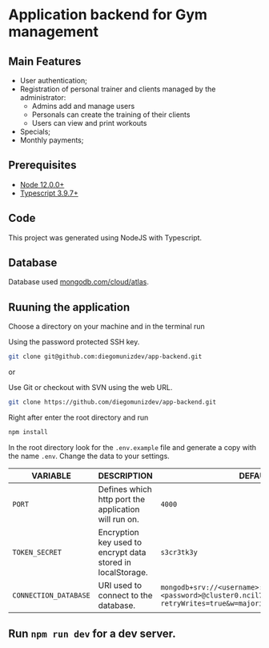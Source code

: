 # Application backend for Gym management

## Main Features

- User authentication;
- Registration of personal trainer and clients managed by the administrator:
    - Admins add and manage users
    - Personals can create the training of their clients
    - Users can view and print workouts
- Specials;
- Monthly payments;


## Prerequisites
- [Node 12.0.0+](https://nodejs.org/en/download/)
- [Typescript 3.9.7+](https://www.typescriptlang.org/)

## Code

This project was generated using NodeJS with Typescript.

## Database 

Database used [mongodb.com/cloud/atlas](https://www.mongodb.com/cloud/atlas).

## Ruuning the application

Choose a directory on your machine and in the terminal run

Using the password protected SSH key.

```sh
git clone git@github.com:diegomunizdev/app-backend.git
```
or

Use Git or checkout with SVN using the web URL.

```sh
git clone https://github.com/diegomunizdev/app-backend.git
```

Right after enter the root directory and run 

```sh
npm install
```

In the root directory look for the `.env.example` file and generate a copy with the name `.env`. Change the data to your settings.

| VARIABLE | DESCRIPTION  | DEFAULT |
|-----|-----|-----|
| `PORT` | Defines which http port the application will run on. | `4000` |
| `TOKEN_SECRET` | Encryption key used to encrypt data stored in localStorage. | `s3cr3tk3y` |
| `CONNECTION_DATABASE` | URI used to connect to the database. | `mongodb+srv://<username>:<password>@cluster0.ncil7.mongodb.net/<dbname>?retryWrites=true&w=majority` |


## Run `npm run dev` for a dev server.